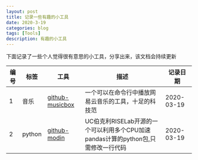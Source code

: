 ```yaml
---
layout: post
title: 记录一些有趣的小工具
date: 2020-3-19
categories: blog
tags: [Tools]
description: 有趣的小工具
---
```


下面记录了一些个人觉得很有意思的小工具，分享出来，该文档会持续更新

编号|标签|工具|描述|记录日期
---|---|---|---|---
1|音乐|[github-musicbox](https://github.com/darknessomi/musicbox)|一个可以在命令行中播放网易云音乐的工具，十足的科技范|2020-03-19
2|python|[github-modin](https://github.com/modin-project/modin)|UC伯克利RISELab开源的一个可以利用多个CPU加速pandas计算的python包,只需修改一行代码|2020-03-19


